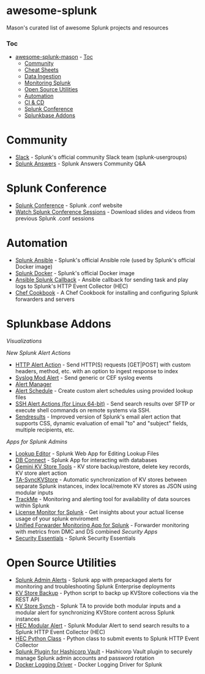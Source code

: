 # awesome-splunk
Mason's curated list of awesome Splunk projects and resources

### Toc
- [awesome-splunk-mason](#awesome-splunk-mason)
        - [Toc](#toc)
    - [Community](#community)
    - [Cheat Sheets](#cheat-sheets)
    - [Data Ingestion](#data-ingestion)
    - [Monitoring Splunk](#monitoring-splunk)
    - [Open Source Utilities](#opensource-utils)
    - [Automation](#automation)
    - [CI & CD](#ci--cd)
    - [Splunk Conference](#splunk-conf)
    - [Splunkbase Addons](#splunkbase)
    
# Community
* [Slack](http://splk.it/slack) - Splunk's official community Slack team (splunk-usergroups)
* [Splunk Answers](https://answers.splunk.com/) - Splunk Answers Community Q&A

# Splunk Conference
* [Splunk Conference](https://conf.splunk.com/) - Splunk .conf website
* [Watch Splunk Conference Sessions](https://conf.splunk.com/watch/conf-online.html?#/) - Download slides and videos from previous Splunk .conf sessions

# Automation
* [Splunk Ansible](https://github.com/splunk/splunk-ansible/) - Splunk's official Ansible role (used by Splunk's official Docker image)
* [Splunk Docker](https://github.com/splunk/docker-splunk) - Splunk's official Docker image
* [Ansible Splunk Callback](https://docs.ansible.com/ansible/latest/plugins/callback/splunk.html) - Ansible callback for sending task and play logs to Splunk's HTTP Event Collector (HEC)
* [Chef Cookbook](https://github.com/cerner/cerner_splunk) - A Chef Cookbook for installing and configuring Splunk forwarders and servers

# Splunkbase Addons
*Visualizations*

*New Splunk Alert Actions*
* [HTTP Alert Action](https://splunkbase.splunk.com/app/4585/) - Send HTTP(S) requests [GET|POST] with custom headers, method, etc. with an option to ingest response to index
* [Syslog Mod Alert](https://splunkbase.splunk.com/app/4199/) - Send generic or CEF syslog events
* [Alert Manager](https://splunkbase.splunk.com/app/2665/)
* [Alert Schedule](https://splunkbase.splunk.com/app/3563/) - Create custom alert schedules using provided lookup files
* [SSH Alert Actions (for Linux 64-bit)](https://splunkbase.splunk.com/app/4398/) - Send search results over SFTP or execute shell commands on remote systems via SSH.
* [Sendresults](https://splunkbase.splunk.com/app/1794/) - Improved version of Splunk's email alert action that supports CSS, dynamic evaluation of email "to" and "subject" fields, multiple recipients, etc.

*Apps for Splunk Admins*
* [Lookup Editor](https://splunkbase.splunk.com/app/1724/) - Splunk Web App for Editing Lookup Files
* [DB Connect](https://splunkbase.splunk.com/app/2686/) - Splunk App for interacting with databases
* [Gemini KV Store Tools](https://splunkbase.splunk.com/app/3536/) - KV store backup/restore, delete key records, KV store alert action
* [TA-SyncKVStore](https://splunkbase.splunk.com/app/3519/) - Automatic synchronization of KV stores between separate Splunk instances, index local/remote KV stores as JSON using modular inputs
* [TrackMe](https://splunkbase.splunk.com/app/4621/) - Monitoring and alerting tool for availability of data sources within Splunk
* [License Monitor for Splunk](https://splunkbase.splunk.com/app/3521/) - Get insights about your actual license usage of your splunk enviroment
* [Unified Forwarder Monitoring App for Splunk](https://splunkbase.splunk.com/app/3805/) - Forwarder monitoring with metrics from DMC and DS combined
*Security Apps*
* [Security Essentials](https://splunkbase.splunk.com/app/3435/) - Splunk Security Essentials

# Open Source Utilities
* [Splunk Admin Alerts](https://github.com/gjanders/SplunkAdmins) - Splunk app with prepackaged alerts for monitoring and troubleshooting Splunk Enterprise deployments
* [KV Store Backup](https://github.com/georgestarcher/Splunk-backupkvstore) - Python script to backp up KVStore collections via the REST API
* [KV Store Synch](https://github.com/georgestarcher/TA-SyncKVStore) - Splunk TA to provide both modular inputs and a modular alert for synchronizing KVStore content across Splunk instances
* [HEC Modular Alert](https://github.com/georgestarcher/TA-Send_to_HEC) - Splunk Modular Alert to send search results to a Splunk HTTP Event Collector (HEC)
* [HEC Python Class](https://github.com/georgestarcher/Splunk-Class-httpevent) - Python class to submit events to Splunk HTTP Event Collector
* [Splunk Plugin for Hashicorp Vault](https://github.com/splunk/vault-plugin-splunk) - Hashicorp Vault plugin to securely manage Splunk admin accounts and password rotation
* [Docker Logging Driver](https://www.splunk.com/blog/2015/12/16/splunk-logging-driver-for-docker.html) - Docker Logging Driver for Splunk
